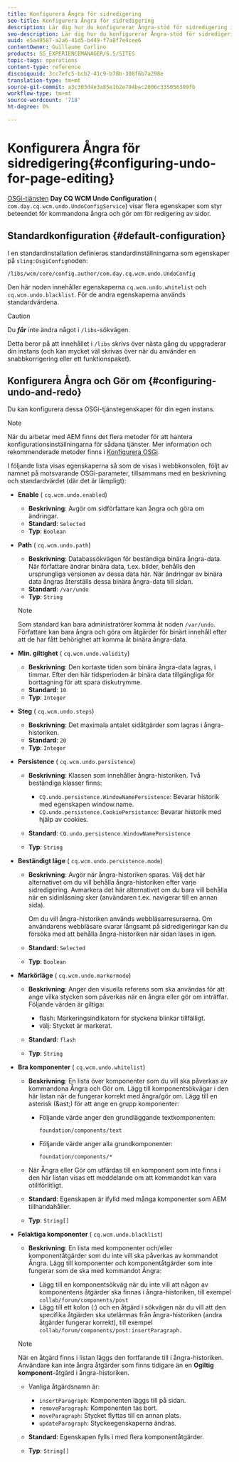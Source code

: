 ```yaml
---
title: Konfigurera Ångra för sidredigering
seo-title: Konfigurera Ångra för sidredigering
description: Lär dig hur du konfigurerar Ångra-stöd för sidredigering i AEM.
seo-description: Lär dig hur du konfigurerar Ångra-stöd för sidredigering i AEM.
uuid: e5a49587-a2a6-41d5-b449-f7a8f7e4cee6
contentOwner: Guillaume Carlino
products: SG_EXPERIENCEMANAGER/6.5/SITES
topic-tags: operations
content-type: reference
discoiquuid: 3cc7efc5-bcb2-41c9-b78b-308f6b7a298e
translation-type: tm+mt
source-git-commit: a3c303d4e3a85e1b2e794bec2006c335056309fb
workflow-type: tm+mt
source-wordcount: '718'
ht-degree: 0%

---
```



# Konfigurera Ångra för sidredigering{#configuring-undo-for-page-editing}

[OSGi-tjänsten](/help/sites-deploying/configuring-osgi.md) **Day CQ WCM Undo Configuration** ( `com.day.cq.wcm.undo.UndoConfigService`) visar flera egenskaper som styr beteendet för kommandona ångra och gör om för redigering av sidor.

## Standardkonfiguration {#default-configuration}

I en standardinstallation definieras standardinställningarna som egenskaper på `sling:OsgiConfig`noden:

`/libs/wcm/core/config.author/com.day.cq.wcm.undo.UndoConfig`

Den här noden innehåller egenskaperna `cq.wcm.undo.whitelist` och `cq.wcm.undo.blacklist`. För de andra egenskaperna används standardvärdena.

>[!CAUTION]
>
>Du ***får*** inte ändra något i `/libs`-sökvägen.
>
>Detta beror på att innehållet i `/libs` skrivs över nästa gång du uppgraderar din instans (och kan mycket väl skrivas över när du använder en snabbkorrigering eller ett funktionspaket).

## Konfigurera Ångra och Gör om {#configuring-undo-and-redo}

Du kan konfigurera dessa OSGi-tjänstegenskaper för din egen instans.

>[!NOTE]
>
>När du arbetar med AEM finns det flera metoder för att hantera konfigurationsinställningarna för sådana tjänster. Mer information och rekommenderade metoder finns i [Konfigurera OSGi](/help/sites-deploying/configuring-osgi.md).

I följande lista visas egenskaperna så som de visas i webbkonsolen, följt av namnet på motsvarande OSGi-parameter, tillsammans med en beskrivning och standardvärdet (där det är lämpligt):

* **Enable**
( 
`cq.wcm.undo.enabled`)

   * **Beskrivning**: Avgör om sidförfattare kan ångra och göra om ändringar.
   * **Standard**:  `Selected`
   * **Typ**:  `Boolean`

* **Path**
( 
`cq.wcm.undo.path`)

   * **Beskrivning**: Databassökvägen för beständiga binära ångra-data. När författare ändrar binära data, t.ex. bilder, behålls den ursprungliga versionen av dessa data här. När ändringar av binära data ångras återställs dessa binära ångra-data till sidan.
   * **Standard**:  `/var/undo`
   * **Typ**:  `String`

   >[!NOTE]
   >
   >Som standard kan bara administratörer komma åt noden `/var/undo`. Författare kan bara ångra och göra om åtgärder för binärt innehåll efter att de har fått behörighet att komma åt binära ångra-data.

* **Min. giltighet**
( 
`cq.wcm.undo.validity`)

   * **Beskrivning**: Den kortaste tiden som binära ångra-data lagras, i timmar. Efter den här tidsperioden är binära data tillgängliga för borttagning för att spara diskutrymme.
   * **Standard**:  `10`
   * **Typ**:  `Integer`

* **Steg**
( 
`cq.wcm.undo.steps`)

   * **Beskrivning**: Det maximala antalet sidåtgärder som lagras i ångra-historiken.
   * **Standard**:  `20`
   * **Typ**:  `Integer`

* **Persistence**
( 
`cq.wcm.undo.persistence`)

   * **Beskrivning**: Klassen som innehåller ångra-historiken. Två beständiga klasser finns:

      * `CQ.undo.persistence.WindowNamePersistence`: Bevarar historik med egenskapen window.name.
      * `CQ.undo.persistence.CookiePersistance`: Bevarar historik med hjälp av cookies.
   * **Standard**:  `CQ.undo.persistence.WindowNamePersistence`
   * **Typ**:  `String`


* **Beständigt läge**
( 
`cq.wcm.undo.persistence.mode`)

   * **Beskrivning**: Avgör när ångra-historiken sparas. Välj det här alternativet om du vill behålla ångra-historiken efter varje sidredigering. Avmarkera det här alternativet om du bara vill behålla när en sidinläsning sker (användaren t.ex. navigerar till en annan sida).

      Om du vill ångra-historiken används webbläsarresurserna. Om användarens webbläsare svarar långsamt på sidredigeringar kan du försöka med att behålla ångra-historiken när sidan läses in igen.

   * **Standard**:  `Selected`
   * **Typ**:  `Boolean`

* **Markörläge**
( 
`cq.wcm.undo.markermode`)

   * **Beskrivning**: Anger den visuella referens som ska användas för att ange vilka stycken som påverkas när en ångra eller gör om inträffar. Följande värden är giltiga:

      * flash: Markeringsindikatorn för styckena blinkar tillfälligt.
      * välj: Stycket är markerat.
   * **Standard**:  `flash`
   * **Typ**:  `String`


* **Bra komponenter**
( 
`cq.wcm.undo.whitelist`)

   * **Beskrivning**: En lista över komponenter som du vill ska påverkas av kommandona Ångra och Gör om. Lägg till komponentsökvägar i den här listan när de fungerar korrekt med ångra/gör om. Lägg till en asterisk (&amp;ast;) för att ange en grupp komponenter:

      * Följande värde anger den grundläggande textkomponenten:

         `foundation/components/text`

      * Följande värde anger alla grundkomponenter:

         `foundation/components/*`
   * När Ångra eller Gör om utfärdas till en komponent som inte finns i den här listan visas ett meddelande om att kommandot kan vara otillförlitligt.

   * **Standard**: Egenskapen är ifylld med många komponenter som AEM tillhandahåller.
   * **Typ**:  `String[]`


* **Felaktiga komponenter**
( 
`cq.wcm.undo.blacklist`)

   * **Beskrivning**: En lista med komponenter och/eller komponentåtgärder som du inte vill ska påverkas av kommandot Ångra. Lägg till komponenter och komponentåtgärder som inte fungerar som de ska med kommandot Ångra:

      * Lägg till en komponentsökväg när du inte vill att någon av komponentens åtgärder ska finnas i ångra-historiken, till exempel `collab/forum/components/post`
      * Lägg till ett kolon (:) och en åtgärd i sökvägen när du vill att den specifika åtgärden ska utelämnas från ångra-historiken (andra åtgärder fungerar korrekt), till exempel `collab/forum/components/post:insertParagraph.`

   >[!NOTE]
   >
   >När en åtgärd finns i listan läggs den fortfarande till i ångra-historiken. Användare kan inte ångra åtgärder som finns tidigare än en **Ogiltig komponent**-åtgärd i ångra-historiken.

   * Vanliga åtgärdsnamn är:

      * `insertParagraph`: Komponenten läggs till på sidan.
      * `removeParagraph`: Komponenten tas bort.
      * `moveParagraph`: Stycket flyttas till en annan plats.
      * `updateParagraph`: Styckeegenskaperna ändras.
   * **Standard**: Egenskapen fylls i med flera komponentåtgärder.
   * **Typ**:  `String[]`




